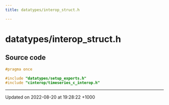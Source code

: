 ```yaml
---
title: datatypes/interop_struct.h

---
```


# datatypes/interop_struct.h






## Source code

```cpp
#pragma once

#include "datatypes/setup_exports.h"
#include "cinterop/timeseries_c_interop.h"
```


-------------------------------

Updated on 2022-08-20 at 19:28:22 +1000
